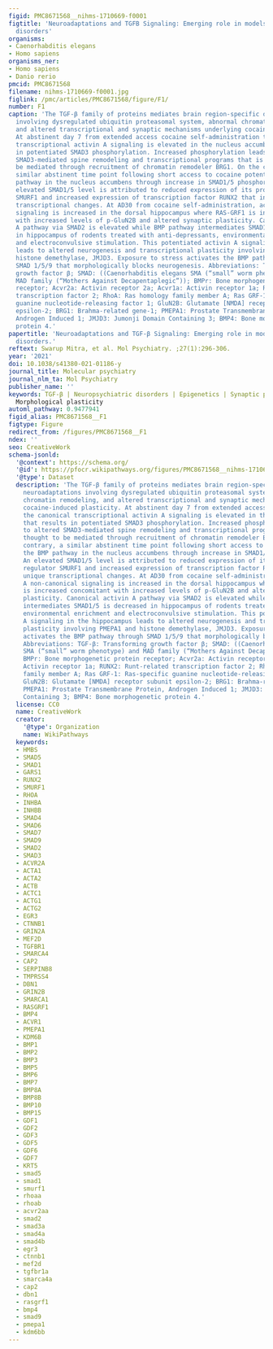 ```yaml
---
figid: PMC8671568__nihms-1710669-f0001
figtitle: 'Neuroadaptations and TGFB Signaling: Emerging role in models of neuropsychiatric
  disorders'
organisms:
- Caenorhabditis elegans
- Homo sapiens
organisms_ner:
- Homo sapiens
- Danio rerio
pmcid: PMC8671568
filename: nihms-1710669-f0001.jpg
figlink: /pmc/articles/PMC8671568/figure/F1/
number: F1
caption: 'The TGF-β family of proteins mediates brain region-specific divergent neuroadaptations
  involving dysregulated ubiquitin proteasomal system, abnormal chromatin remodeling,
  and altered transcriptional and synaptic mechanisms underlying cocaine-induced plasticity.
  At abstinent day 7 from extended access cocaine self-administration the canonical
  transcriptional activin A signaling is elevated in the nucleus accumbens that results
  in potentiated SMAD3 phosphorylation. Increased phosphorylation leads to altered
  SMAD3-mediated spine remodeling and transcriptional programs that is thought to
  be mediated through recruitment of chromatin remodeler BRG1. On the contrary, a
  similar abstinent time point following short access to cocaine potentiates the BMP
  pathway in the nucleus accumbens through increase in SMAD1/5 phosphorylation. An
  elevated SMAD1/5 level is attributed to reduced expression of its proteasomal regulator
  SMURF1 and increased expression of transcription factor RUNX2 that initiates unique
  transcriptional changes. At AD30 from cocaine self-administration, activin A non-canonical
  signaling is increased in the dorsal hippocampus where RAS-GRF1 is increased concomitant
  with increased levels of p-GluN2B and altered synaptic plasticity. Canonical activin
  A pathway via SMAD2 is elevated while BMP pathway intermediates SMAD1/5 is decreased
  in hippocampus of rodents treated with anti-depressants, environmental enrichment
  and electroconvulsive stimulation. This potentiated activin A signaling in the hippocampus
  leads to altered neurogenesis and transcriptional plasticity involving PMEPA1 and
  histone demethylase, JMJD3. Exposure to stress activates the BMP pathway through
  SMAD 1/5/9 that morphologically blocks neurogenesis. Abbreviations: TGF-β: Transforming
  growth factor β; SMAD: ((Caenorhabditis elegans SMA (“small” worm phenotype) and
  MAD family (“Mothers Against Decapentaplegic”)); BMPr: Bone morphogenetic protein
  receptor; Acvr2a: Activin receptor 2a; Acvr1a: Activin receptor 1a; RUNX2: Runt-related
  transcription factor 2; RhoA: Ras homology family member A; Ras GRF-1: Ras-specific
  guanine nucleotide-releasing factor 1; GluN2B: Glutamate [NMDA] receptor subunit
  epsilon-2; BRG1: Brahma-related gene-1; PMEPA1: Prostate Transmembrane Protein,
  Androgen Induced 1; JMJD3: Jumonji Domain Containing 3; BMP4: Bone morphogenetic
  protein 4.'
papertitle: 'Neuroadaptations and TGF-β Signaling: Emerging role in models of neuropsychiatric
  disorders.'
reftext: Swarup Mitra, et al. Mol Psychiatry. ;27(1):296-306.
year: '2021'
doi: 10.1038/s41380-021-01186-y
journal_title: Molecular psychiatry
journal_nlm_ta: Mol Psychiatry
publisher_name: ''
keywords: TGF-β | Neuropsychiatric disorders | Epigenetics | Synaptic plasticity |
  Morphological plasticity
automl_pathway: 0.9477941
figid_alias: PMC8671568__F1
figtype: Figure
redirect_from: /figures/PMC8671568__F1
ndex: ''
seo: CreativeWork
schema-jsonld:
  '@context': https://schema.org/
  '@id': https://pfocr.wikipathways.org/figures/PMC8671568__nihms-1710669-f0001.html
  '@type': Dataset
  description: 'The TGF-β family of proteins mediates brain region-specific divergent
    neuroadaptations involving dysregulated ubiquitin proteasomal system, abnormal
    chromatin remodeling, and altered transcriptional and synaptic mechanisms underlying
    cocaine-induced plasticity. At abstinent day 7 from extended access cocaine self-administration
    the canonical transcriptional activin A signaling is elevated in the nucleus accumbens
    that results in potentiated SMAD3 phosphorylation. Increased phosphorylation leads
    to altered SMAD3-mediated spine remodeling and transcriptional programs that is
    thought to be mediated through recruitment of chromatin remodeler BRG1. On the
    contrary, a similar abstinent time point following short access to cocaine potentiates
    the BMP pathway in the nucleus accumbens through increase in SMAD1/5 phosphorylation.
    An elevated SMAD1/5 level is attributed to reduced expression of its proteasomal
    regulator SMURF1 and increased expression of transcription factor RUNX2 that initiates
    unique transcriptional changes. At AD30 from cocaine self-administration, activin
    A non-canonical signaling is increased in the dorsal hippocampus where RAS-GRF1
    is increased concomitant with increased levels of p-GluN2B and altered synaptic
    plasticity. Canonical activin A pathway via SMAD2 is elevated while BMP pathway
    intermediates SMAD1/5 is decreased in hippocampus of rodents treated with anti-depressants,
    environmental enrichment and electroconvulsive stimulation. This potentiated activin
    A signaling in the hippocampus leads to altered neurogenesis and transcriptional
    plasticity involving PMEPA1 and histone demethylase, JMJD3. Exposure to stress
    activates the BMP pathway through SMAD 1/5/9 that morphologically blocks neurogenesis.
    Abbreviations: TGF-β: Transforming growth factor β; SMAD: ((Caenorhabditis elegans
    SMA (“small” worm phenotype) and MAD family (“Mothers Against Decapentaplegic”));
    BMPr: Bone morphogenetic protein receptor; Acvr2a: Activin receptor 2a; Acvr1a:
    Activin receptor 1a; RUNX2: Runt-related transcription factor 2; RhoA: Ras homology
    family member A; Ras GRF-1: Ras-specific guanine nucleotide-releasing factor 1;
    GluN2B: Glutamate [NMDA] receptor subunit epsilon-2; BRG1: Brahma-related gene-1;
    PMEPA1: Prostate Transmembrane Protein, Androgen Induced 1; JMJD3: Jumonji Domain
    Containing 3; BMP4: Bone morphogenetic protein 4.'
  license: CC0
  name: CreativeWork
  creator:
    '@type': Organization
    name: WikiPathways
  keywords:
  - HMBS
  - SMAD5
  - SMAD1
  - GARS1
  - RUNX2
  - SMURF1
  - RHOA
  - INHBA
  - INHBB
  - SMAD4
  - SMAD6
  - SMAD7
  - SMAD9
  - SMAD2
  - SMAD3
  - ACVR2A
  - ACTA1
  - ACTA2
  - ACTB
  - ACTC1
  - ACTG1
  - ACTG2
  - EGR3
  - CTNNB1
  - GRIN2A
  - MEF2D
  - TGFBR1
  - SMARCA4
  - CAP2
  - SERPINB8
  - TMPRSS4
  - DBN1
  - GRIN2B
  - SMARCA1
  - RASGRF1
  - BMP4
  - ACVR1
  - PMEPA1
  - KDM6B
  - BMP1
  - BMP2
  - BMP3
  - BMP5
  - BMP6
  - BMP7
  - BMP8A
  - BMP8B
  - BMP10
  - BMP15
  - GDF1
  - GDF2
  - GDF3
  - GDF5
  - GDF6
  - GDF7
  - KRT5
  - smad5
  - smad1
  - smurf1
  - rhoaa
  - rhoab
  - acvr2aa
  - smad2
  - smad3a
  - smad4a
  - smad4b
  - egr3
  - ctnnb1
  - mef2d
  - tgfbr1a
  - smarca4a
  - cap2
  - dbn1
  - rasgrf1
  - bmp4
  - smad9
  - pmepa1
  - kdm6bb
---
```

